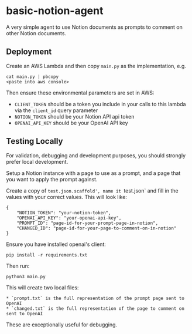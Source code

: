 # basic-notion-agent
A very simple agent to use Notion documents as prompts to comment on other Notion documents.


## Deployment

Create an AWS Lambda and then copy `main.py` as the implementation, e.g.

    cat main.py | pbcopy
    <paste into aws console>

Then ensure these environmental parameters are set in AWS:

* `CLIENT_TOKEN` should be a token you include in your calls to this lambda via
    the `client_id` query parameter
* `NOTION_TOKEN` should be your Notion API api token
* `OPENAI_API_KEY` should be your OpenAI API key


## Testing Locally

For validation, debugging and development purposes, you should
strongly prefer local development.

Setup a Notion instance with a page to use as a prompt,
and a page that you want to apply the prompt against.

Create a copy of
`test.json.scaffold', name it `test.json`
and fill in the values with your correct values.
This will look like:

    {
        "NOTION_TOKEN": "your-notion-token",
        "OPENAI_API_KEY": "your-openai-api-key",
        "PROMPT_ID": "page-id-for-your-prompt-page-in-notion",
        "CHANGED_ID": "page-id-for-your-page-to-comment-on-in-notion"
    }

Ensure you have installed openai's client:

    pip install -r requirements.txt


Then run:

    python3 main.py

This will create two local files:

    * `prompt.txt` is the full representation of the prompt page sent to OpenAI
    * `changed.txt` is the full representation of the page to comment on sent to OpenAI

These are exceptionally useful for debugging.

